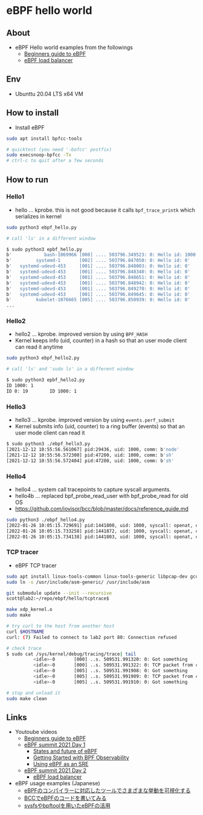 # eBPF hello world

## About

* eBPF Hello world examples from the followings
  * [Beginners guide to eBPF](https://www.youtube.com/watch?v=lrSExTfS-iQ)
  * [eBPF load balancer](https://www.youtube.com/watch?v=ZNtVedFsD-k&t=0s)

## Env

* Ubunttu 20.04 LTS x64 VM

## How to install

* Install eBPF

```sh
sudo apt install bpfcc-tools

# quicktest (you need '-bofcc' postfix)
sudo execsnoop-bpfcc -Tx
# ctrl-c to quit after a few seconds
```

## How to run

### Hello1

* hello ... kprobe. this is not good because it calls `bpf_trace_printk` which serializes in kernel

```sh
sudo python3 ebpf_hello.py

# call 'ls' in a different window

$ sudo python3 epbf_hello.py
b'            bash-1069966 [000] .... 503796.349523: 0: Hello id: 1000'
b'         systemd-1       [002] .... 503796.847050: 0: Hello id: 0'
b'   systemd-udevd-453     [001] .... 503796.848003: 0: Hello id: 0'
b'   systemd-udevd-453     [001] .... 503796.848340: 0: Hello id: 0'
b'   systemd-udevd-453     [001] .... 503796.848651: 0: Hello id: 0'
b'   systemd-udevd-453     [001] .... 503796.848942: 0: Hello id: 0'
b'   systemd-udevd-453     [001] .... 503796.849270: 0: Hello id: 0'
b'   systemd-udevd-453     [001] .... 503796.849645: 0: Hello id: 0'
b'         kubelet-1076665 [005] .... 503796.850939: 0: Hello id: 0'
...
```

### Hello2

* hello2 ... kprobe. improved version by using `BPF_HASH`
* Kernel keeps info (uid, counter) in a hash so that an user mode client can read it anytime

```sh
sudo python3 ebpf_hello2.py

# call 'ls' and 'sudo ls' in a different window

$ sudo python3 epbf_hello2.py
ID 1000: 1
ID 0: 19        ID 1000: 1
```

### Hello3

* hello3 ... kprobe. improved version by using `events.perf_submit`
* Kernel submits info (uid, counter) to a ring buffer (events) so that an user mode client can read it

```sh
$ sudo python3 ./ebpf_hello3.py
[2021-12-12 10:55:56.561067] pid:29436, uid: 1000, comm: b'node'
[2021-12-12 10:55:56.572300] pid:47200, uid: 1000, comm: b'sh'
[2021-12-12 10:55:56.572404] pid:47200, uid: 1000, comm: b'sh'
```

### Hello4

* hello4 ... system call tracepoints to capture syscall arguments.
* hello4b ... replaced bpf_probe_read_user with bpf_probe_read for old OS
* <https://github.com/iovisor/bcc/blob/master/docs/reference_guide.md>

```sh
sudo python3 ./ebpf_hello4.py
[2022-01-26 10:05:15.729691] pid:1441800, uid: 1000, syscall: openat, comm: b'go', file: b'/tmp/go-build1646927981/b001/exe/foo'
[2022-01-26 10:05:15.733258] pid:1441872, uid: 1000, syscall: openat, comm: b'foo', file: b''
[2022-01-26 10:05:15.734138] pid:1441803, uid: 1000, syscall: openat, comm: b'go', file: b'/home/scott/.cache/go-build/trim.txt'
```

### TCP tracer

* eBPF TCP tracer

```sh
sudo apt install linux-tools-common linux-tools-generic libpcap-dev gcc-multilib
sudo ln -s /usr/include/asm-generic/ /usr/include/asm

git submodule update --init --recursive
scott@lab2:~/repo/ebpf/hello/tcptrace$

make xdp_kernel.o
sudo make

# try curl to the host from another host
curl $HOSTNAME
curl: (7) Failed to connect to lab2 port 80: Connection refused

# check trace
$ sudo cat /sys/kernel/debug/tracing/trace| tail
          <idle>-0       [000] ..s. 509531.991320: 0: Got something
          <idle>-0       [000] ..s. 509531.991322: 0: TCP packet from c902a8c0 to ca02a8c0
          <idle>-0       [005] ..s. 509531.991908: 0: Got something
          <idle>-0       [005] ..s. 509531.991909: 0: TCP packet from c902a8c0 to ca02a8c0
          <idle>-0       [005] ..s. 509531.991910: 0: Got something

# stop and unload it
sudo make clean
```

## Links

* Youtoube videos
  * [Beginners guide to eBPF](https://www.youtube.com/watch?v=lrSExTfS-iQ)
  * [eBPF summit 2021 Day 1](https://www.youtube.com/watch?v=Kp3PHPuFkaA)
    * [States and future of eBPF](https://www.youtube.com/watch?v=Kp3PHPuFkaA&t=528s)
	* [Getting Started with BPF Observability](https://www.youtube.com/watch?v=Kp3PHPuFkaA&t=1886s)
    * [Using eBPF as an SRE](https://www.youtube.com/watch?v=Kp3PHPuFkaA&t=4974s)
  * [eBPF summit 2021 Day 2](https://www.youtube.com/watch?v=ZNtVedFsD-k&t=0s)
    * [eBPF load balancer](https://www.youtube.com/watch?v=ZNtVedFsD-k&t=0s)
* eBPF usage examples (Japanese)
  * [eBPFのコンパイラーに対応したツールでさまざまな挙動を可視化する](https://gihyo.jp/admin/serial/01/ubuntu-recipe/0688)
  * [BCCでeBPFのコードを書いてみる](https://gihyo.jp/admin/serial/01/ubuntu-recipe/0690)
  * [sysfsやbpftoolを用いたeBPFの活用](https://gihyo.jp/admin/serial/01/ubuntu-recipe/0692)

